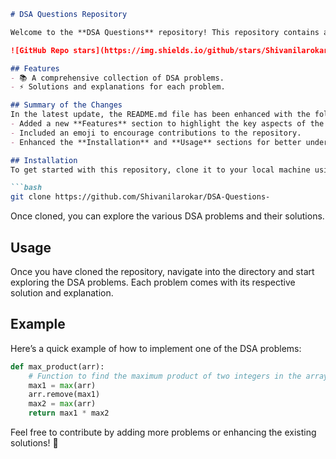 ```markdown
# DSA Questions Repository

Welcome to the **DSA Questions** repository! This repository contains a collection of Data Structures and Algorithms (DSA) problems designed to help you enhance your coding skills.

![GitHub Repo stars](https://img.shields.io/github/stars/Shivanilarokar/DSA-Questions-) ![GitHub forks](https://img.shields.io/github/forks/Shivanilarokar/DSA-Questions-) ![GitHub issues](https://img.shields.io/github/issues/Shivanilarokar/DSA-Questions-)

## Features
- 📚 A comprehensive collection of DSA problems.
- ⚡ Solutions and explanations for each problem.

## Summary of the Changes
In the latest update, the README.md file has been enhanced with the following modifications:
- Added a new **Features** section to highlight the key aspects of the repository.
- Included an emoji to encourage contributions to the repository.
- Enhanced the **Installation** and **Usage** sections for better understanding.

## Installation
To get started with this repository, clone it to your local machine using the following command:

```bash
git clone https://github.com/Shivanilarokar/DSA-Questions-
```

Once cloned, you can explore the various DSA problems and their solutions.

## Usage
Once you have cloned the repository, navigate into the directory and start exploring the DSA problems. Each problem comes with its respective solution and explanation.

## Example
Here’s a quick example of how to implement one of the DSA problems:

```python
def max_product(arr):
    # Function to find the maximum product of two integers in the array
    max1 = max(arr)
    arr.remove(max1)
    max2 = max(arr)
    return max1 * max2
```

Feel free to contribute by adding more problems or enhancing the existing solutions! 🚀
```